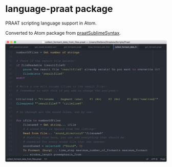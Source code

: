 # language-praat package

PRAAT scripting language support in Atom.

Converted to Atom package from [praatSublimeSyntax](https://github.com/mauriciofigueroa/praatSublimeSyntax.git).

![Screenshot](./praat-syntax.png) 